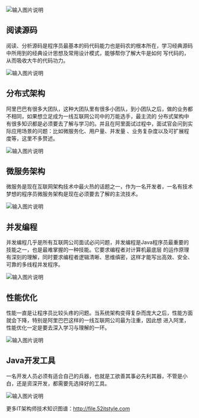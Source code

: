 ![输入图片说明](https://images.gitee.com/uploads/images/2018/0829/150425_9e6a9814_87650.jpeg "1.jpg")
## 阅读源码

阅读、分析源码是程序员最基本的码代码能力也是码农的根本所在，学习经典源码中所用到的经典设计思想及常用设计模式，能够帮你了解大牛是如何
写代码的，从而吸收大牛的代码功力。

![输入图片说明](https://images.gitee.com/uploads/images/2018/0829/150436_7a6cc8a1_87650.jpeg "2.jpg")

## 分布式架构

阿里巴巴有很多大团队，这种大团队里有很多小团队，到小团队之后，做的业务都不相同，如果想立足成为一线互联网公司中的万能选手，最主流的
分布式架构中有很多知识都是必须要去了解与学习的。并且在阿里面试过程中，面试官会问到实际应用场景的问题：比如微服务化、用户量、并发量
、业务复杂度以及可扩展程度等，这里不多赘述。

![输入图片说明](https://images.gitee.com/uploads/images/2018/0829/150442_58903af9_87650.jpeg "3.jpg")

## 微服务架构

微服务是现在互联网架构技术中最火热的话题之一，作为一名开发者，一名有技术梦想的程序员微服务架构是现在必须要去了解的主流技术。

![输入图片说明](https://images.gitee.com/uploads/images/2018/0829/150448_60e9803b_87650.jpeg "4.jpg")

## 并发编程

并发编程几乎是所有互联网公司面试必问问题，并发编程是Java程序员最重要的技能之一，也是最难掌握的一种技能。它要求编程者对计算机最底层
的运作原理有深刻的理解，同时要求编程者逻辑清晰、思维缜密，这样才能写出高效、安全、可靠的多线程并发程序。

![输入图片说明](https://images.gitee.com/uploads/images/2018/0829/150454_5ee83c26_87650.jpeg "5.jpg")

## 性能优化

性能一直是让程序员比较头疼的问题。当系统架构变得复杂而庞大之后，性能方面就会下降，特别是阿里巴巴这样的一线互联网公司最为注重，因此想
进入阿里，性能优化一定是要去深入学习与理解的一环。

![输入图片说明](https://images.gitee.com/uploads/images/2018/0829/150500_4f65a1ba_87650.jpeg "6.jpg")

## Java开发工具

一名开发人员必须有适合自己的兵器，也就是工欲善其事必先利其器，不管是小白，还是资深开发，都需要先选择好的工具。

![输入图片说明](https://images.gitee.com/uploads/images/2018/0829/150506_2fa6e158_87650.jpeg "7.jpg")

更多IT架构师技术知识图谱：http://file.52itstyle.com